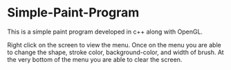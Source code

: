 # Simple-Paint-Program
This is a simple paint program developed in c++ along with OpenGL. 

Right click on the screen to view the menu. Once on the menu you are able to change the shape, stroke color, background-color, and
width of brush. At the very bottom of the menu you are able to clear the screen.
